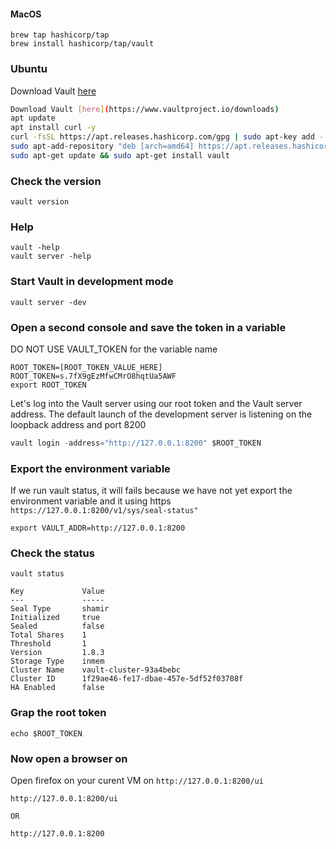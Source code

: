 #### MacOS
```
brew tap hashicorp/tap
brew install hashicorp/tap/vault
```

### Ubuntu
Download Vault [here](https://www.vaultproject.io/downloads)
```sh
Download Vault [here](https://www.vaultproject.io/downloads)
apt update
apt install curl -y
curl -fsSL https://apt.releases.hashicorp.com/gpg | sudo apt-key add -
sudo apt-add-repository "deb [arch=amd64] https://apt.releases.hashicorp.com $(lsb_release -cs) main"
sudo apt-get update && sudo apt-get install vault
```

### Check the version
```
vault version 
```

### Help
```
vault -help
vault server -help
```

### Start Vault in development mode
```
vault server -dev
```
### Open a second console and save the token in a variable
DO NOT USE VAULT_TOKEN for the variable name
```
ROOT_TOKEN=[ROOT_TOKEN_VALUE_HERE]
ROOT_TOKEN=s.7fX9gEzMfwCMrO8hqtUa5AWF
export ROOT_TOKEN
```
Let's log into the Vault server using our root token and the Vault server address. The default launch of the development server is listening on the loopback address and port 8200
```s
vault login -address="http://127.0.0.1:8200" $ROOT_TOKEN
```

### Export the environment variable
If we run vault  status, it will fails because we have not yet export the environment variable and it using https `https://127.0.0.1:8200/v1/sys/seal-status"`
```
export VAULT_ADDR=http://127.0.0.1:8200
```

### Check the status
```
vault status
```

```
Key             Value
---             -----
Seal Type       shamir
Initialized     true
Sealed          false
Total Shares    1
Threshold       1
Version         1.8.3
Storage Type    inmem
Cluster Name    vault-cluster-93a4bebc
Cluster ID      1f29ae46-fe17-dbae-457e-5df52f03708f
HA Enabled      false
```

### Grap the root token
```
echo $ROOT_TOKEN
```

### Now open a browser on 
Open firefox on your curent VM on `http://127.0.0.1:8200/ui`
```
http://127.0.0.1:8200/ui

OR

http://127.0.0.1:8200
```
